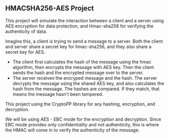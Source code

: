 ## HMACSHA256-AES Project

This project will simulate the interaction between a client and a server using AES encryption for data protection, and Hmac-sha256 for verifying the authenticity of data.

Imagine this, a client is trying to send a message to a server. Both the client and server share a secret key for hmac-sha256, and they also share a secret key for AES.

- The client first calculates the hash of the message using the hmac algorithm, then encrypts the message with AES key. Then the client sends the hash and the encrypted message over to the server.
- The server receives the encryped message and the hash. The server decrypts the message using the shared AES key, and also calculates the hash from the message. The hashes are compared. If they match, that means the message hasn't been tampered.

This project using the CryptoPP library for any hashing, encryption, and decryption.

We will be using AES - EBC mode for the encryption and decryption. Since EBC mode provides only confidentiality and not authenticity, this is where the HMAC will come in to verify the authenticity of the message.
